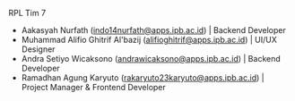 RPL Tim 7
- Aakasyah Nurfath (indo14nurfath@apps.ipb.ac.id)                   | Backend Developer
- Muhammad Alifio Ghitrif Al'bazij (alifioghitrif@apps.ipb.ac.id)   | UI/UX Designer
- Andra Setiyo Wicaksono (andrawicaksono@apps.ipb.ac.id)            | Backend Developer
- Ramadhan Agung Karyuto (rakaryuto23karyuto@apps.ipb.ac.id)        | Project Manager & Frontend Developer
